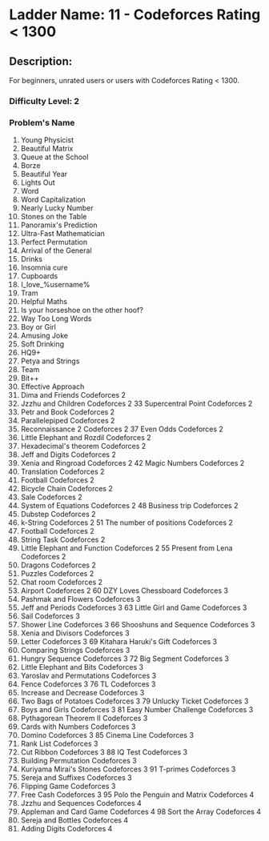 # Ladder Name: 11 - Codeforces Rating < 1300

## Description:
For beginners, unrated users or users with Codeforces Rating < 1300.

### Difficulty Level: 2
### Problem's Name	
1.	Young Physicist	
2.	Beautiful Matrix 
3.	Queue at the School	
4.	Borze	
5.	Beautiful Year
6.	Lights Out
7.	Word
8.	Word Capitalization	
9.	Nearly Lucky Number	
10.	Stones on the Table	
11.	Panoramix's Prediction
12.	Ultra-Fast Mathematician
13.	Perfect Permutation
14.	Arrival of the General
15.	Drinks	
16.	Insomnia cure	
17.	Cupboards	
18.	I_love_\%username\%	
19.	Tram
20.	Helpful Maths
21.	Is your horseshoe on the other hoof?	
22.	Way Too Long Words	
23.	Boy or Girl	
24.	Amusing Joke	
25.	Soft Drinking	
26.	HQ9+
27.	Petya and Strings	
28.	Team	
29.	Bit++	
30.	Effective Approach	
31.	Dima and Friends	Codeforces	2
32.	Jzzhu and Children	Codeforces	2
33	Supercentral Point	Codeforces	2
34.	Petr and Book	Codeforces	2
35.	Parallelepiped	Codeforces	2
36.	Reconnaissance 2	Codeforces	2
37	Even Odds	Codeforces	2
38.	Little Elephant and Rozdil	Codeforces	2
39.	Hexadecimal's theorem	Codeforces	2
40.	Jeff and Digits	Codeforces	2
41.	Xenia and Ringroad	Codeforces	2
42	Magic Numbers	Codeforces	2
43.	Translation	Codeforces	2
44.	Football	Codeforces	2
45.	Bicycle Chain	Codeforces	2
46.	Sale	Codeforces	2
47.	System of Equations	Codeforces	2
48	Business trip	Codeforces	2
49.	Dubstep	Codeforces	2
50.	k-String	Codeforces	2
51	The number of positions	Codeforces	2
52.	Football	Codeforces	2
53.	String Task	Codeforces	2
54.	Little Elephant and Function	Codeforces	2
55	Present from Lena	Codeforces	2
56.	Dragons	Codeforces	2
57.	Puzzles	Codeforces	2
58.	Chat room	Codeforces	2
59.	Airport	Codeforces	2
60	DZY Loves Chessboard	Codeforces	3
61.	Pashmak and Flowers	Codeforces	3
62.	Jeff and Periods	Codeforces	3
63	Little Girl and Game	Codeforces	3
64.	Sail	Codeforces	3
65.	Shower Line	Codeforces	3
66	Shooshuns and Sequence	Codeforces	3
67.	Xenia and Divisors	Codeforces	3
68.	Letter	Codeforces	3
69	Kitahara Haruki's Gift	Codeforces	3
70.	Comparing Strings	Codeforces	3
71.	Hungry Sequence	Codeforces	3
72	Big Segment	Codeforces	3
73.	Little Elephant and Bits	Codeforces	3
74.	Yaroslav and Permutations	Codeforces	3
75.	Fence	Codeforces	3
76	TL	Codeforces	3
77.	Increase and Decrease	Codeforces	3
78.	Two Bags of Potatoes	Codeforces	3
79	Unlucky Ticket	Codeforces	3
80.	Boys and Girls	Codeforces	3
81	Easy Number Challenge	Codeforces	3
82.	Pythagorean Theorem II	Codeforces	3
83.	Cards with Numbers	Codeforces	3
84.	Domino	Codeforces	3
85	Cinema Line	Codeforces	3
86.	Rank List	Codeforces	3
87.	Cut Ribbon	Codeforces	3
88	IQ Test	Codeforces	3
89.	Building Permutation	Codeforces	3
90.	Kuriyama Mirai's Stones	Codeforces	3
91	T-primes	Codeforces	3
92.	Sereja and Suffixes	Codeforces	3
93.	Flipping Game	Codeforces	3
94.	Free Cash	Codeforces	3
95	Polo the Penguin and Matrix	Codeforces	4
96.	Jzzhu and Sequences	Codeforces	4
97.	Appleman and Card Game	Codeforces	4
98	Sort the Array	Codeforces	4
99.	Sereja and Bottles	Codeforces	4
100.	Adding Digits	Codeforces	4
